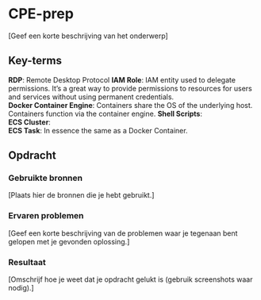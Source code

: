 # CPE-prep
[Geef een korte beschrijving van het onderwerp]

## Key-terms
**RDP**: Remote Desktop Protocol
**IAM Role**: IAM entity used to delegate permissions. It’s a great way to provide permissions to resources for users and services without using permanent credentials.   
**Docker Container Engine**:  Containers share the OS of the underlying host. Containers function via the container engine. 
**Shell Scripts**:  
**ECS Cluster**:  
**ECS Task**: In essence the same as a Docker Container. 


## Opdracht
### Gebruikte bronnen
[Plaats hier de bronnen die je hebt gebruikt.]

### Ervaren problemen
[Geef een korte beschrijving van de problemen waar je tegenaan bent gelopen met je gevonden oplossing.]

### Resultaat
[Omschrijf hoe je weet dat je opdracht gelukt is (gebruik screenshots waar nodig).]
